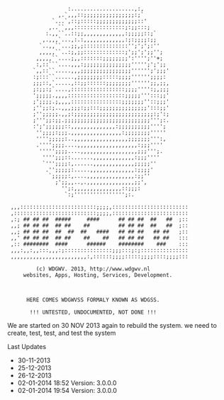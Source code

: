                        :....................,:,              
                    ,.`,,,::;;;;;;;;;;;;;;;;:;`              
                  `...`,::;:::::;;;;;;;;;;;;;::'             
                 ,..``,,,::::::::::::::::;:;;:::;            
                :.,,``..::;;,,,,,,,,,,,,,:;;;;;::;`          
               ,.,,,`...,:.:,,,,,,,,,,,,,:;:;;;;:;;          
              `..,,``...;;,;::::::::::::::'';';';:''         
              ,,,,,``..:;,;;:::::::::::::;';;';';;'';        
             ,,,,,``....;,,:::::::;;;;;;;;':'''';''+;        
             :,::```....,,,:;;;;;;;;;;;;;;;''''';';';;       
            `,,::``.....,,,;;;;;;;;;;;;;;;;'''''';';;;'      
            :;:::``......,;;;;;;;;:::::;;;;'''''';;;;:       
            ;;;::,`.....,::;;::::::;;;;;;;;'''''';;,;;,      
            ;:;;:;`....,:::::::::::::::::;;;;'''':;,;;;      
            ';;;;;.,,,,::::::::::::::::::;;;;;''':::;;'      
            ;';;;;.;,,,,::::::::::::::::;;;;;;;''::;;;'      
            ;'';;:;..,,,;;;:;;:::;;;;;;;;;;;;;;;':::;;'      
            ;'';;;;;.,,;:;;;;;;;;;;;;;;;;;;;;;;;;;:;':;      
            ;''';;:;;.;;;;;;;;;;;;;;;;;;;;;;;;;;;''';:.      
            :';';;;;;;::,,,,,,,,,,,,,,:;;;;;;;;;;'''';       
             '';;;;:;;;.,,,,,,,,,,,,,,,,:;;;;;;;;'''''       
             '''';;;;;:..,,,,,,,,,,,,,,,,,;;;;;;;''':,       
             .'''';;;;....,,,,,,,,,,,,,,,,,,,:;;;''''        
              ''''';;;;....,,,,,,,,,,,,,,,,,,;;;''';.        
               '''';;;::.......,,,,,,,,,,,,,:;;;''''         
               `''';;;;:,......,,,,,,,,,,,,,;;;;;''          
                .'';;;;;:.....,,,,,,,,,,,,,,:;;;;'           
                 `;;;;;:,....,,,,,,,,,,,,,,,:;;''            
                   ;';;,,..,.,,,,,,,,,,,,,,,;;',             
                     '';:,,,,,,,,,,,,,,,::;;;:               
                      `:;'''''''''''''''';:.                 
                                                             
     ,,,::::::::::::::::::::::::;;;;,::::::::::::::::::::::::
     ,::::::::::::::::::::::::::;;;;,::::::::::::::::::::::::
     ,:; ## ## ##  #####     ####      ## ## ##  ##   ##  ;::
     ,,; ## ## ##  ## ##    ##         ## ## ##  ##   ##  ;::
     ,,; ## ## ##  ##  ##  ##   ####   ## ## ##   ## ##   ;::
     ,,' ## ## ##  ## ##    ##    ##   ## ## ##   ## ##   :::
     ,:: ########  ####      ######    ########    ###    :::
     ,,,:,,:,,:::,,,:;:::::::::::::::;;;:::;:;:::::::::::::::
     ,,,,,,,,,,,,,,,,,,,,,,,,:,::::::;;;;:::::;;;;::::;;;;:::
                                                             
    	     (c) WDGWV. 2013, http://www.wdgwv.nl            
    	 websites, Apps, Hosting, Services, Development.       



          HERE COMES WDGWVSS FORMALY KNOWN AS WDGSS.

     	   !!! UNTESTED, UNDOCUMENTED, NOT DONE !!!

We are started on 30 NOV 2013 again to rebuild the system.
we need to create, test, test, and test the system

Last Updates
 * 30-11-2013
 * 25-12-2013
 * 26-12-2013
 * 02-01-2014 18:52 Version: 3.0.0.0
 * 02-01-2014 19:54 Version: 3.0.0.0